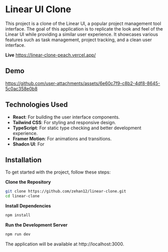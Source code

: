 # Linear UI Clone

This project is a clone of the Linear UI, a popular project management tool interface. The goal of this application is to replicate the look and feel of the Linear UI while providing a similar user experience. It showcases various features such as task management, project tracking, and a clean user interface.

**Live** https://linear-clone-peach.vercel.app/

## Demo
https://github.com/user-attachments/assets/6e60c7f9-c8b2-4df8-8645-5c0ac358e0b8

## Technologies Used

-   **React**: For building the user interface components.
-   **Tailwind CSS**: For styling and responsive design.
-   **TypeScript**: For static type checking and better development experience.
-   **Framer Motion**: For animations and transitions.
-   **Shadcn UI**: For

## Installation

To get started with the project, follow these steps:

**Clone the Repository**

```bash
git clone https://github.com/zehan12/linear-clone.git
cd linear-clone
```

**Install Dependencies**

```bash
npm install
```

**Run the Development Server**

```bash
npm run dev
```

The application will be available at http://localhost:3000.
